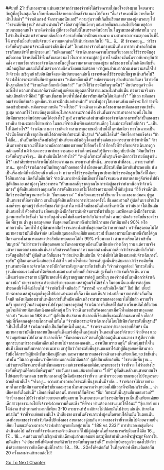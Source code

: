 ##บทที่ 21: ขั้นหลอมรวม
แน่นอนว่าคำกล่าวของจ้าวฟงได้สร้างความไม่พอใจอย่างมาก โดยเฉพาะกับผู้ที่อยู่ในกลุ่มเจ็ด เกือบทั้งหมดใช้สายตาเกลียดชังจ้องมองไปยังเขา
“ฮึ่ม! เจ้าหมอนี่นับว่าหยิ่งยโสเกินไปแล้ว”
“จ้าวเฉินกาง! จัดการหมอนั่นเลย!”
ความวุ่นวายที่เกิดขึ้นเรียกสายตาของผู้คนรอบๆ ไป
“วิชาระดับพื้นฐาน? ค่อนข้างน่าสนใจ” เด็กสาวผู้ที่ยืนเงียบๆ แย้มรอยยิ้มขณะมองไปยังต้นเหตุด้วยสายตาสนอกสนใจ นางคือจ้าวชิ่น ผู้ที่ครองอันดับสี่ในบรรดาศิษย์สายใน
ในฐานะของศิษย์สายใน นางไม่จำเป็นที่จะต้องเข้าร่วมรอบคัดเลือก ด้วยระดับขั้นการฝึกตนของนาง นางสามารถเอาชนะทุกคนในที่นี้ได้ กระทั่งเมื่อเทียบกับจ้าวเยว่ ความแตกต่างก็ยังนับว่ามากเกินไป
“ดี... ดี... ดี! ข้าจะคอยดู... ว่าวิชาระดับพื้นฐานของเจ้าจะแข็งแกร่งสักเพียงใด!” ใบหน้าของจ้าวเฉินกางทะมึนทึม การกระทำของอีกฝ่ายราวกับตบเข้าที่ใบหน้าของเขา!
“หมัดถลาลม!” จ้าวเฉินกางกดความโกรธเกรี้ยวลงและใช้วิชาระดับสูง หมัดถาลม
วิชาหมัดนี้ใช้ทั้งพลังและความเร็วในการเอาชนะคู่ต่อสู้ การโจมตีของมันนั้นราวกับพายุอันบ้าคลั่ง
ความแข็งแกร่งของจ้าวเฉินกางนั้นอยู่ในความคาดหมายของผู้ชม พลังของเขานั้นใกล้เคียงกับขั้นเสมือนผู้ฝึกตนและมันไม่ได้สร้างความผิดหวังเลยแม้แต่น้อย ทว่าผู้คนส่วนมากล้วนเพ่งความสนใจไปยังจ้าวฟง เผชิญหน้ากับอันดับเจ็ดของศิษย์สายนอกเช่นนี้ เขาจะยังคงใช้วิชาระดับพื้นฐานนั่นหรือไม่?
จ้าวฟงใช้การกระทำยืนยันคำพูดของเขา
“หมัดเหล็กเพลิง!” หมัดธรรมดาๆ ส่องประกายสีแดง
วิชาระดับพื้นฐานอีกแล้ว!
“วิชาหมัดเหล็กเพลิงอีกแล้ว!”
“เขายังใช้วิชาระดับพื้นฐานนั่น?” ศิษย์ตระกูลจ้าวอึ้งตะลึงไป พวกเขาส่วนมากคิดว่าเด็กหนุ่มเพียงแค่พูดตลกไร้สาระและคงไม่ทำเช่นนั้น
ทว่าความจริงเขากลับเสียสติกว่าที่คิด!
“ผู้ฝึกตนขั้นสามโดยทั่วไปคงไม่อาจรับหมัดนั่นได้แม้แต่ครั้ง”
“ไม่เลว หมัดถลาลมเข้าระดับต่ำแล้ว ดูเหมือนว่าเขาจะฝึกฝนอย่างหนัก!” กระทั่งผู้อาวุโสบางคนยังผงกศีรษะ
ปั่ก!
ร่างทั้งสองเข้าปะทะกัน หมัดกระแทกหมัด
“ร่วงไปซะ!” จ้าวเฉินกางเค้นพลังของเพลงหมัดของเขาจนเข้าขั้นสูงสุด หากเขาใช้วิชาระดับสูงแต่ยังคงไม่อาจเอาชนะจ้าวฟงได้ เช่นนั้นเขาจะสามารถครองหนึ่งในสิบอันดับแรกของศิษย์สายนอกได้อย่างไร?
ตูม!
ความร้อนส่งผ่านหมัดของจ้าวเฉินกางกระทั่งกำปั้นของเขาชาหนึบ ร่างผงะถอยไปสองก้าว ในขณะที่จ้าวเฟิงเพียงแค่สะท้านเล็กๆ ไม่แม้กระทั่งขยับสักก้าว
“...เป็นไปได้อย่างไร?” จ้าวเฉินกางผวา เขาคิดว่าจะสามารถเอาชนะอีกฝ่ายได้ในหมัดเดียว ทว่าในความเป็นจริงนั้นคือการที่เขาถูกป้องกันได้ด้วยเพียงวิชาระดับพื้นฐาน!
“เกิดอันใดขึ้น!” ศิษย์โดยรอบแข็งค้าง
“ข้าไม่เชื่อ... มันเป็นเพียงเรื่องบังเอิญ! มันเพียงแค่บังเอิญโดนเข้าที่จุดอ่อนของกระบวนท่าข้าเท่านั้น” จ้าวเฉินกางคำรามขณะที่ใช้เพลงหมัดถลาลมของเขาออกไปอีกครั้ง
ปั่ก!
อีกครั้งที่ร่างที่ของจ้าวเฉินกางถูกผลักถอยไป แม้ว่าสองกระบวนท่าแรกจะเสมอ ทว่าเด็กหนุ่มกลับรู้สึกราวกับถูกบีบบังคับ
“มันเป็นวิชาระดับพื้นฐานจริงๆ... มันทำเช่นนั้นได้อย่างไร?”
“เหตุใดวิชาระดับพื้นฐานจึงเหนือกว่าวิชาระดับสูงเช่นนี้?”
เหล่าศิษย์พรรคจ้าวเต็มไปด้วยความฉงน
กระบวนท่าที่หนึ่ง...กระบวนท่าที่สอง... กระบวนท่าที่สาม...
ทุกครั้งจ้าวเฉินกางเป็นฝ่ายถูกผลักถอยออกไป
เมื่อสองคนที่มีระดับขั้นเดียวกันประลองกัน นับเป็นเรื่องปกติที่จะมีฝ่ายหนึ่งเหนือกว่า ทว่าการใช้วิชาระดับพื้นฐานปะทะกับวิชาระดับสูงเป็นสิ่งที่ไม่เคยได้ยินมาก่อน
เกิดอันใดขึ้นกัน?
จ้าวเฉินกางบ้าคลั่งขึ้นเมื่อเขาใช้พลังจนหมด
สายตาหลายคู่จับจ้องไปยังผู้ตัดสินและเหล่าผู้อาวุโสของพรรค
“ทักษะและสัญชาตญาณในการต่อสู้ของจ้าวฟงเหนือกว่าจ้าวเฉินกาง” ผู้ตัดสินเอ่ยอย่างคลุมเครือ การตัดสินของเขาไม่ได้สร้างความพอใจให้กับฝูงชน
“ฮี่ฮี่ เจ้าเด็กนั่นฝึกวิชาระดับพื้นฐานกระทั่งเข้า ‘ขั้นหลอมรวม’ ” น้ำเสียงแหบชราดังขึ้นจากใจกลางของกลุ่มคน ผู้พูดเป็นชายชราที่มีเคราสีขาว เขาเป็นผู้ตัดสินหลักของการประลองครั้งนี้
ขั้นหลอมรวม?
ผู้ตัดสินบางส่วนรีบผงกศีรษะ ทุกคนรู้ว่ายิ่งระดับของวิชาสูงเท่าใด พลังโจมตีของมันก็มากขึ้นเท่านั้น ทว่ามันอาจไม่เป็นเช่นนั้นเสมอไป!
ตัวอย่างเช่น เมื่อคนผู้หนึ่งฝึกวิชาระดับต่ำจนกระทั่งเข้าขั้นสูง และอีกคนหนึ่งฝึกวิชาระดับสูงจนกระทั่งเข้าขั้นต่ำ วิชาระดับสูงนั่นจะไม่แข็งแกร่งเท่ากับวิชาระดับต่ำ
ตามปกติแล้ว ระดับขั้นของวิชาคือ พื้นฐาน ต่ำ สูง และสุดยอด
ขั้นสุดยอดนั้นหมายถึงประสิทธิภาพของวิชามีมากถึง 90% หรือมากกว่านั้น
โดยทั่วไป ผู้ที่สามารถฝึกวิชาจนกระทั่งเข้าขั้นสุดยอดนับว่าหายากแล้ว ทว่าขั้นสุดยอดไม่ได้หมายความว่ามันถึงขีดจำกัด เหนือขั้นสุดยอดยังคงมีขั้นหลอมรวม!
ขั้นหลอมรวมนั้นหมายถึงวิชาได้ถูกฝึกจนกระทั่งสามารถแสดงประสิทธิภาพออกมาได้ถึง 99% หรือมากกว่า สามารถเรียกได้ว่าเข้าขั้น ‘สมบูรณ์’
“แม้ว่าระหว่างขั้นสุดยอดและขั้นหลอมจะดูเหมือนเป็นเพียงช่องว่างเล็กๆ รวม แต่ความจริงแล้วความแตกต่างของมันนั้นราวกับสวรรค์กับนรก! ความแตกต่างนั่นมากเสียกว่าวิชาระดับต่ำกับวิชาระดับสูงเสียอีก!” ผู้ตัดสินหลักยิ้มบาง
“ทว่าแม้จะเป็นเช่นนั้น จ้าวฟงก็ทำได้เพียงเสมอกับจ้าวเฉินกางนี่ขอรับ” ผู้ฝึกตนคนหนึ่งเอ่ยอย่างไม่เข้าใจ
อย่างไรก็ตาม วิชาระดับสูงนั้นมีระดับมากกว่าวิชาระดับพื้นฐานสามระดับ และจ้าวเฉินกางยังฝึกวิชาระดับสูงจนกระทั่งเข้าขั้นต่ำ
“เจ้ากล่าวถูกต้อง! วิชาระดับพื้นฐานขั้นหลอมรวมนั้นทำได้เพียงปะทะอย่างเท่าเทียมกับวิชาระดับสูงขั้นต่ำ ทว่าเช่นที่เจ้าเห็น ความแข็งแกร่งของร่างกาย ปฏิกิริยาตอบโต้ สัญชาตญาณการต่อสู้ และอื่นๆ ของจ้าวฟงนั้นเหนือกว่าจ้าวเฉินกางนัก” ชายชราเอ่ยชม ด้วยคำอธิบายของเขา เหล่าผู้คนจึงได้เข้าใจ
ในตอนนั้นเองที่การต่อสู้บนประลองที่เจ็ดได้เปลี่ยนไป
“จ้าวฟงเริ่มโจมตีแล้ว!”
“สวรรค์! ความเร็วอันใดกัน!”
ปั่ก! ปั่ก! เพี้ยะ!
สายตาของเหล่าผู้ชมถูกดึงดูดไปยังลานประลองที่เจ็ด เพียงแค่เห็นจ้าวฟงเปลี่ยนจากการป้องกันเป็นโจมตี พลังหมัดของเขานั้นเหนือกว่าขั้นที่หมัดเหล็กเพลิงจะสามารถแสดงออกมาได้ไปแล้ว
ความเร็ว พลัง ทุกการจู่โจมล้วนมุ่งตรงไปยังจุดอ่อนของคู่ต่อสู้ จ้าวเฉินกางที่เสียสติไปแล้วเหวี่ยงหมัดไปทั่วก่อนถูกโจมตีด้วยหมัดหมัดหนึ่งของเด็กหนุ่ม
ปั่ก
จ้าวเฉินกางกรีดร้องออกมาเมื่อหัวไหล่ของเขาหลุดออกจากเบ้า
“หมายเลข 188 ชนะ!” ผู้ตัดสินประจำลานประลองที่เจ็ดเอ่ยขึ้นขณะที่ถอนลมหายใจ
เฮือก!
กลุ่มที่เจ็ดตกลงสู่ความโกลาหลในทันใด
“จ้าวฟงเอาชนะจ้าวเฉินกางได้โดยใช้เพียงวิชาระดับพื้นฐาน!”
“เป็นไปไม่ได้! จ้าวเฉินกางถือเป็นอันดับหนึ่งในกลุ่ม...”
จ้าวฟงชนะการประลองรอบที่สิบห้า นั่นหมายความว่าบัดนี้เขากลายเป็นคนที่แข็งแกร่งที่สุดในกลุ่มแล้ว
ในตอนนั้นเองที่จ้าวเยว่ จ้าวยี่จาง และจ้าวหยูเฟ่ยมองไปยังลานประลองที่เจ็ด
“ขั้นหลอมรวม? ตอนที่ผู้ฝึกตนผู้นั้นมาแนะทาง ข้ารู้สึกราวกับทุกกระบวนท่าของหมัดเหล็กเพลิงหายไปจากสมองของข้า... อาจเป็นเพราะเหตุนี้” เด็กหนุ่มเข้าใจในทันที
เมื่อเขากลับมาจากการแนะทาง เขารู้สึกว่าวิชาระดับพื้นฐานของเขาได้เข้าสู่ขั้นสุดยอดที่สามารถรับมือได้กระทั่งผู้มีพลังขั้นเสมือนผู้ฝึกตน และความสามารถของจ้าวเฉินกางนั้นเพียงเกือบจะเข้าขั้นนั้นเท่านั้น
“ไม่เลว ดูเหมือนว่าศิษย์สายนอกจะมีม้ามืดแล้ว” ผู้ตัดสินหลักแย้มยิ้ม
“วิชาระดับพื้นฐาน... แม้ว่าเขาจะฝึกจนกระทั่งเข้าขั้นหลอมรวม แต่เขาจะยังคงแพ้ต่อบุตรชายของข้า จ้าวยี่จาง ไม่ว่าอย่างไรระดับพื้นฐานก็คือระดับพื้นฐาน!” ชายวันกลางคนแย้มรอยยิ้มบาง
“โฮ่?” ผู้ตัดสินหลักเบนสายตาสนใจไปยังชายวัยกลางคน
ชายวัยกลางคนผู้นั้นคือบิดาของจ้าวยี่จาง เขาหัวเราะออกมาขณะมองไปยังบุตรชายด้วยสีหน้ามั่นใจ
“จริงอยู่... ความสามารถของวิชาระดับพื้นฐานนั้นมีจำกัด... จ้าวฟงอาจใช้เวลาอย่างมากในการฝึกมันจนกระทั่งเข้าขั้นหลอมรวม นั่นหมายความว่าเขาย่อมไม่มีเวลาที่จะฝึกฝนวิชาอื่น... น่าเสียดายอันใดเช่นนี้” เมื่อเอ่ยขึ้นถึงตอนนี้ ชายชราก็สั่นศีรษะ
“ฮึ่ม! วิชาระดับพื้นฐานขั้นหลอมรวม?” จ้าวยี่จางมองไปยังจ้าวฟงด้วยสายตาเหยียดหยาม ในสายตาของเขาวิชาระดับพื้นฐานนั้นเป็นเพียงแค่ขยะ
เด็กสาวชุดขาวมองไปยังจ้าวฟงด้วยความตื่นตะลึง
“พี่ยี่จาง ท่านต้องเอาชนะเขาให้ได้นะ”
“ซุ่ยเอ๋อร์ อย่าได้กังวล ข้าลำบากอย่างมากก็เพียง 3-10 กระบวนท่า! แต่ข้าจะไม่ปล่อยมันไปง่ายๆ เช่นนั้น ข้าจะฉีกหน้ามัน” จ้าวยี่จางเอ่ยอย่างมั่นใจ น้ำเสียงของเขานั้นดังจนกระทั่งผู้คนโดยรอบได้ยินมัน
ในตอนนั้นเองที่สายตาของจ้าวฟงจับจ้องไปยังทั้งสอง
สายตาสองคู่สบกัน ดวงตาของจ้าวยี่จางเต็มไปด้วยความเย็นเยียบ ในขณะที่ดวงตาของจ้าวฟงปรากฏรอยยิ้มอยู่ภายใน
“ 188 vs 233!”
การประลองกลุ่มยังคงดำเนินต่อไป
หลังจากที่จ้าวฟงเอาชนะจ้าวเฉินกางก็ไม่มีคู่ต่อสู้คนใดที่จะสามารถรับมือเขาได้อีก
16... 17... 18...
คนส่วนมากที่เผชิญหน้ากับเด็กหนุ่มล้วนยอมแพ้ และผู้ที่กล้าบ้าบิ่นพอที่จะสู้จะถูกจัดการในหมัดเดียว
“น่าอับอายยิ่งที่ต้องพ่ายแพ้ด้วยวิชาระดับพื้นฐานเช่นนี้!”
เหล่าศิษย์ตระกูลจ้าวมองไปยังจ้าวฟงด้วยสายตาราวกับเด็กหนุ่มมีโรคร้าย
18... 19... 20ครั้งติดต่อกัน!
ในที่สุดจ้าวฟงก็ชนะติดต่อกัน 20 ครั้งและผ่านเข้ารอบต่อไป!



[Go To Next Chapter]( ./22.md)